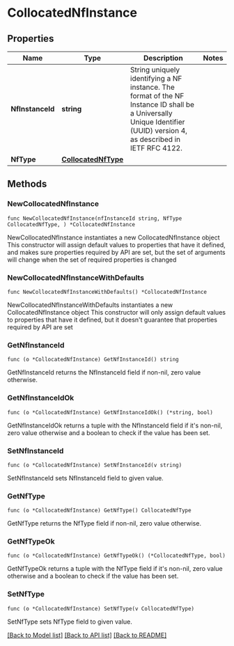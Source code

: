 # CollocatedNfInstance

## Properties

Name | Type | Description | Notes
------------ | ------------- | ------------- | -------------
**NfInstanceId** | **string** | String uniquely identifying a NF instance. The format of the NF Instance ID shall be a  Universally Unique Identifier (UUID) version 4, as described in IETF RFC 4122.   | 
**NfType** | [**CollocatedNfType**](CollocatedNfType.md) |  | 

## Methods

### NewCollocatedNfInstance

`func NewCollocatedNfInstance(nfInstanceId string, NfType CollocatedNfType, ) *CollocatedNfInstance`

NewCollocatedNfInstance instantiates a new CollocatedNfInstance object
This constructor will assign default values to properties that have it defined,
and makes sure properties required by API are set, but the set of arguments
will change when the set of required properties is changed

### NewCollocatedNfInstanceWithDefaults

`func NewCollocatedNfInstanceWithDefaults() *CollocatedNfInstance`

NewCollocatedNfInstanceWithDefaults instantiates a new CollocatedNfInstance object
This constructor will only assign default values to properties that have it defined,
but it doesn't guarantee that properties required by API are set

### GetNfInstanceId

`func (o *CollocatedNfInstance) GetNfInstanceId() string`

GetNfInstanceId returns the NfInstanceId field if non-nil, zero value otherwise.

### GetNfInstanceIdOk

`func (o *CollocatedNfInstance) GetNfInstanceIdOk() (*string, bool)`

GetNfInstanceIdOk returns a tuple with the NfInstanceId field if it's non-nil, zero value otherwise
and a boolean to check if the value has been set.

### SetNfInstanceId

`func (o *CollocatedNfInstance) SetNfInstanceId(v string)`

SetNfInstanceId sets NfInstanceId field to given value.


### GetNfType

`func (o *CollocatedNfInstance) GetNfType() CollocatedNfType`

GetNfType returns the NfType field if non-nil, zero value otherwise.

### GetNfTypeOk

`func (o *CollocatedNfInstance) GetNfTypeOk() (*CollocatedNfType, bool)`

GetNfTypeOk returns a tuple with the NfType field if it's non-nil, zero value otherwise
and a boolean to check if the value has been set.

### SetNfType

`func (o *CollocatedNfInstance) SetNfType(v CollocatedNfType)`

SetNfType sets NfType field to given value.



[[Back to Model list]](../README.md#documentation-for-models) [[Back to API list]](../README.md#documentation-for-api-endpoints) [[Back to README]](../README.md)


